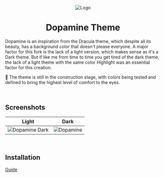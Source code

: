 <p align="center">
  <img src="https://i.imgur.com/VReQW2V.jpg" alt="Logo" loading="lazy" />
</p>

<div align="center">
  <h1><b>Dopamine Theme</b></h1>
</div>

<p>Dopamine is an inspiration from the Dracula theme, which despite all its beauty, has a background color that doesn't please everyone. A major factor for this fork is the lack of a light version, which makes sense as it's a Dark theme. But if like me from time to time you get tired of the dark theme, the lack of a light theme with the same color Highlight was an essential factor for this creation.</p>

<p>🚧 The theme is still in the construction stage, with colors being tested and defined to bring the highest level of comfort to the eyes.</p>

<br/>

## Screenshots

| Light | Dark |
| ----- | ---- |
|![Dopamine Dark](https://i.imgur.com/22zwevu.png)| ![Dopamine](https://i.imgur.com/K2YHH08.png) |

<br/>

## Installation

[Guide](./install.md)